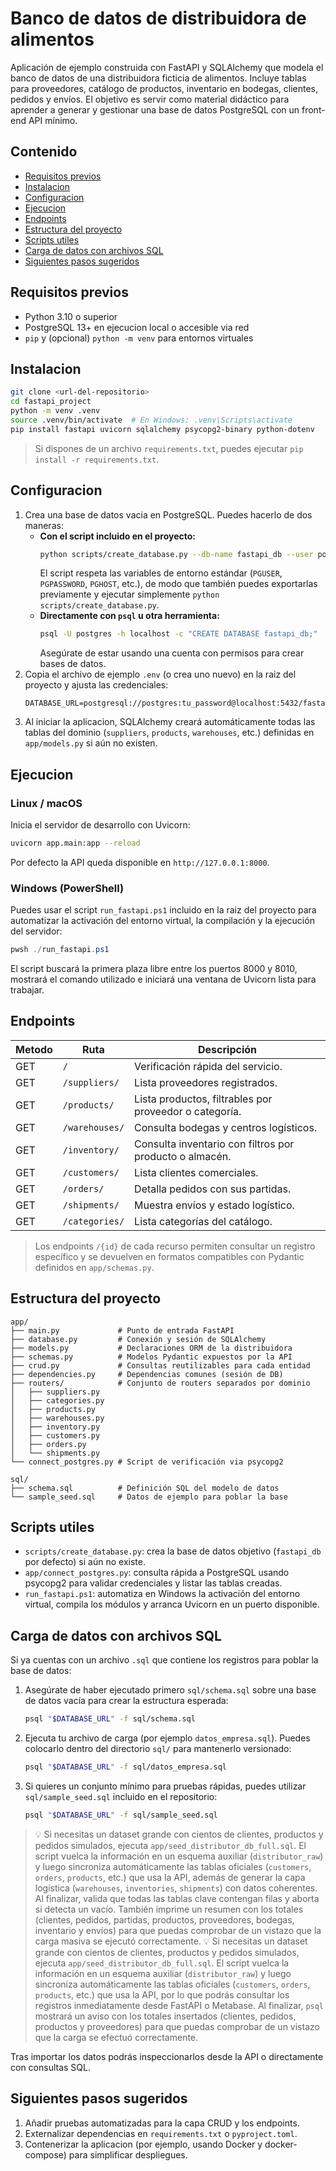# Banco de datos de distribuidora de alimentos

Aplicación de ejemplo construida con FastAPI y SQLAlchemy que modela el banco de datos de una distribuidora ficticia de alimentos. Incluye tablas para proveedores, catálogo de productos, inventario en bodegas, clientes, pedidos y envíos. El objetivo es servir como material didáctico para aprender a generar y gestionar una base de datos PostgreSQL con un front-end API mínimo.

## Contenido
- [Requisitos previos](#requisitos-previos)
- [Instalacion](#instalacion)
- [Configuracion](#configuracion)
- [Ejecucion](#ejecucion)
- [Endpoints](#endpoints)
- [Estructura del proyecto](#estructura-del-proyecto)
- [Scripts utiles](#scripts-utiles)
- [Carga de datos con archivos SQL](#carga-de-datos-con-archivos-sql)
- [Siguientes pasos sugeridos](#siguientes-pasos-sugeridos)

## Requisitos previos
- Python 3.10 o superior
- PostgreSQL 13+ en ejecucion local o accesible via red
- `pip` y (opcional) `python -m venv` para entornos virtuales

## Instalacion
```bash
git clone <url-del-repositorio>
cd fastapi_project
python -m venv .venv
source .venv/bin/activate  # En Windows: .venv\Scripts\activate
pip install fastapi uvicorn sqlalchemy psycopg2-binary python-dotenv
```

> Si dispones de un archivo `requirements.txt`, puedes ejecutar `pip install -r requirements.txt`.

## Configuracion
1. Crea una base de datos vacia en PostgreSQL. Puedes hacerlo de dos maneras:
   - **Con el script incluido en el proyecto:**
     ```bash
     python scripts/create_database.py --db-name fastapi_db --user postgres --password tu_password --host localhost --port 5432
     ```
     El script respeta las variables de entorno estándar (`PGUSER`, `PGPASSWORD`, `PGHOST`, etc.), de modo que también puedes exportarlas previamente y ejecutar simplemente `python scripts/create_database.py`.
   - **Directamente con `psql` u otra herramienta:**
     ```bash
     psql -U postgres -h localhost -c "CREATE DATABASE fastapi_db;"
     ```
     Asegúrate de estar usando una cuenta con permisos para crear bases de datos.
2. Copia el archivo de ejemplo `.env` (o crea uno nuevo) en la raiz del proyecto y ajusta las credenciales:
   ```env
   DATABASE_URL=postgresql://postgres:tu_password@localhost:5432/fastapi_db
   ```
3. Al iniciar la aplicacion, SQLAlchemy creará automáticamente todas las tablas del dominio (`suppliers`, `products`, `warehouses`, etc.) definidas en `app/models.py` si aún no existen.

## Ejecucion
### Linux / macOS
Inicia el servidor de desarrollo con Uvicorn:
```bash
uvicorn app.main:app --reload
```

Por defecto la API queda disponible en `http://127.0.0.1:8000`.

### Windows (PowerShell)
Puedes usar el script `run_fastapi.ps1` incluido en la raiz del proyecto para automatizar la activación del entorno virtual, la compilación y la ejecución del servidor:
```powershell
pwsh ./run_fastapi.ps1
```

El script buscará la primera plaza libre entre los puertos 8000 y 8010, mostrará el comando utilizado e iniciará una ventana de Uvicorn lista para trabajar.

## Endpoints
| Metodo | Ruta              | Descripción                                                                 |
|--------|-------------------|-----------------------------------------------------------------------------|
| GET    | `/`               | Verificación rápida del servicio.                                          |
| GET    | `/suppliers/`     | Lista proveedores registrados.                                             |
| GET    | `/products/`      | Lista productos, filtrables por proveedor o categoría.                     |
| GET    | `/warehouses/`    | Consulta bodegas y centros logísticos.                                     |
| GET    | `/inventory/`     | Consulta inventario con filtros por producto o almacén.                    |
| GET    | `/customers/`     | Lista clientes comerciales.                                                |
| GET    | `/orders/`        | Detalla pedidos con sus partidas.                                          |
| GET    | `/shipments/`     | Muestra envíos y estado logístico.                                         |
| GET    | `/categories/`    | Lista categorías del catálogo.                                             |

> Los endpoints `/{id}` de cada recurso permiten consultar un registro específico y se devuelven en formatos compatibles con Pydantic definidos en `app/schemas.py`.

## Estructura del proyecto
```
app/
├── main.py             # Punto de entrada FastAPI
├── database.py         # Conexión y sesión de SQLAlchemy
├── models.py           # Declaraciones ORM de la distribuidora
├── schemas.py          # Modelos Pydantic expuestos por la API
├── crud.py             # Consultas reutilizables para cada entidad
├── dependencies.py     # Dependencias comunes (sesión de DB)
├── routers/            # Conjunto de routers separados por dominio
│   ├── suppliers.py
│   ├── categories.py
│   ├── products.py
│   ├── warehouses.py
│   ├── inventory.py
│   ├── customers.py
│   ├── orders.py
│   └── shipments.py
└── connect_postgres.py # Script de verificación via psycopg2

sql/
├── schema.sql          # Definición SQL del modelo de datos
└── sample_seed.sql     # Datos de ejemplo para poblar la base
```

## Scripts utiles
- `scripts/create_database.py`: crea la base de datos objetivo (`fastapi_db` por defecto) si aún no existe.
- `app/connect_postgres.py`: consulta rápida a PostgreSQL usando psycopg2 para validar credenciales y listar las tablas creadas.
- `run_fastapi.ps1`: automatiza en Windows la activación del entorno virtual, compila los módulos y arranca Uvicorn en un puerto disponible.

## Carga de datos con archivos SQL

Si ya cuentas con un archivo `.sql` que contiene los registros para poblar la base de datos:

1. Asegúrate de haber ejecutado primero `sql/schema.sql` sobre una base de datos vacía para crear la estructura esperada:
   ```bash
   psql "$DATABASE_URL" -f sql/schema.sql
   ```
2. Ejecuta tu archivo de carga (por ejemplo `datos_empresa.sql`). Puedes colocarlo dentro del directorio `sql/` para mantenerlo versionado:
   ```bash
   psql "$DATABASE_URL" -f sql/datos_empresa.sql
   ```
3. Si quieres un conjunto mínimo para pruebas rápidas, puedes utilizar `sql/sample_seed.sql` incluido en el repositorio:
   ```bash
   psql "$DATABASE_URL" -f sql/sample_seed.sql
   ```

> 💡 Si necesitas un dataset grande con cientos de clientes, productos y pedidos simulados, ejecuta `app/seed_distributor_db_full.sql`. El script vuelca la información en un esquema auxiliar (`distributor_raw`) y luego sincroniza automáticamente las tablas oficiales (`customers`, `orders`, `products`, etc.) que usa la API, además de generar la capa logística (`warehouses`, `inventories`, `shipments`) con datos coherentes. Al finalizar, valida que todas las tablas clave contengan filas y aborta si detecta un vacío. También imprime un resumen con los totales (clientes, pedidos, partidas, productos, proveedores, bodegas, inventario y envíos) para que puedas comprobar de un vistazo que la carga masiva se ejecutó correctamente.
> 💡 Si necesitas un dataset grande con cientos de clientes, productos y pedidos simulados, ejecuta `app/seed_distributor_db_full.sql`. El script vuelca la información en un esquema auxiliar (`distributor_raw`) y luego sincroniza automáticamente las tablas oficiales (`customers`, `orders`, `products`, etc.) que usa la API, por lo que podrás consultar los registros inmediatamente desde FastAPI o Metabase. Al finalizar, `psql` mostrará un aviso con los totales insertados (clientes, pedidos, productos y proveedores) para que puedas comprobar de un vistazo que la carga se efectuó correctamente.

Tras importar los datos podrás inspeccionarlos desde la API o directamente con consultas SQL.

## Siguientes pasos sugeridos
1. Añadir pruebas automatizadas para la capa CRUD y los endpoints.
2. Externalizar dependencias en `requirements.txt` o `pyproject.toml`.
3. Contenerizar la aplicacion (por ejemplo, usando Docker y docker-compose) para simplificar despliegues.
